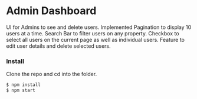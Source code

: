 # Admin Dashboard

UI for Admins to see and delete users.
Implemented Pagination to display 10 users at a time.
Search Bar to filter users on any property.
Checkbox to select all users on the current page as well as individual users.
Feature to edit user details and delete selected users.

### Install
Clone the repo and cd into the folder.
```bash
$ npm install
$ npm start
```
